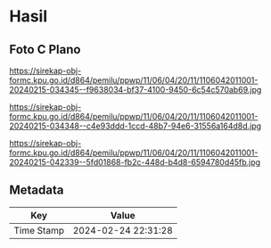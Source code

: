 # Hasil

## Foto C Plano

https://sirekap-obj-formc.kpu.go.id/d864/pemilu/ppwp/11/06/04/20/11/1106042011001-20240215-034345--f9638034-bf37-4100-9450-6c54c570ab69.jpg

https://sirekap-obj-formc.kpu.go.id/d864/pemilu/ppwp/11/06/04/20/11/1106042011001-20240215-034348--c4e93ddd-1ccd-48b7-94e6-31556a164d8d.jpg

https://sirekap-obj-formc.kpu.go.id/d864/pemilu/ppwp/11/06/04/20/11/1106042011001-20240215-042339--5fd01868-fb2c-448d-b4d8-6594780d45fb.jpg


## Metadata

| Key        | Value               |
| ---------- | ------------------- |
| Time Stamp | 2024-02-24 22:31:28 |



